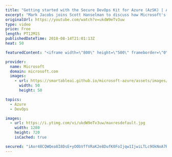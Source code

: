 ```yaml
---
title: "Getting started with the Secure DevOps Kit for Azure (AzSK) | Azure Friday"
excerpt: "Mark Jacobs joins Scott Hanselman to discuss how Microsoft's internal enterprise increases compliance and creates a more trusted cloud environment using the Secure DevOps Kit for Azure (AzSK). Learn how Microsoft's DevOps teams leverage this tool to continuously keep their cloud applications secure and"
originalUrl: https://youtube.com/watch?v=ukdW9eTv3uw
type: video
price: Free
length: PT12M1S
publishedDateTime: 2018-08-14T21:01:13Z
heat: 50

featuredContent: "<iframe width=\"800\" height=\"500\" frameborder=\"0\" src=\"https://www.youtube.com/embed/ukdW9eTv3uw\" allow=\"accelerometer; autoplay; encrypted-media; gyroscope; picture-in-picture\" allowfullscreen></iframe>"

provider:
  name: Microsoft
  domain: microsoft.com
  images:
    - url: https://smartableai.github.io/microsoft-azure/assets/images/organizations/microsoft.com-50x50.jpg
      width: 50
      height: 50

topics:
  - Azure
  - DevOps

images:
  - url: https://i.ytimg.com/vi/ukdW9eTv3uw/maxresdefault.jpg
    width: 1280
    height: 720
    isCached: true

secured: "iAor48CQWQea8I8DsE+yOObVffVRaK2e8DufK0FoIjqw1IjwiLTLc9OkNoA7RBbzS7Xwk40c4ydBIdbOVnkZ/o+Dykcu9vU8Q3BfFr5Sx2bHBdwtqHWpbBO4n+UZB/4ugRNOIpmhHGeZ+LZybAVznjwkuBJ5NGtu93iSQX4BGLxJi4MJM6IOz2r8wY1dhYGEvlR9aWyxUHj0c0GbDGIG0JdAEGVWf0OT2zrAcWiNqkRpRiyQ/K91NpKRgJozjEQ3lp268Q93DszJC35Lkyquz4XotNgbU38u1T5agRmtt4vFBE4eAKqXiswvXt+OpF1/YpVaw0jIuMpROTxnvGMI2WOnD1c25mTn4DNUr8Vvhj9JYaZ2fLRQgmnujUorexqdKFbNCMxYv3LF33kp2voWy3XtU5PUHACU3LN97imZtRI=;Qjg4QABLZjypLaS1cQCTaQ=="
---
```


